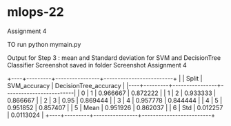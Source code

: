 # mlops-22
Assignment 4

TO run 
python mymain.py

Output for Step 3 : mean and Standard deviation for SVM and DecisionTree Classifier
Screenshot saved in folder Screenshot Assignment 4

+----+---------+----------------+-------------------------+
|    | Split   |   SVM_accuracy |   DecisionTree_accuracy |
|----+---------+----------------+-------------------------|
|  0 | 1       |       0.966667 |               0.872222  |
|  1 | 2       |       0.933333 |               0.866667  |
|  2 | 3       |       0.95     |               0.869444  |
|  3 | 4       |       0.957778 |               0.844444  |
|  4 | 5       |       0.951852 |               0.857407  |
|  5 | Mean    |       0.951926 |               0.862037  |
|  6 | Std     |       0.012257 |               0.0113024 |
+----+---------+----------------+-------------------------+
